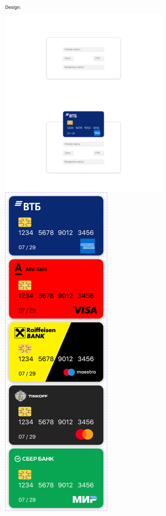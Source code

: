Design:

![main form design](design/Frame1.png)
![main form design](design/Frame2.png)
![design cards](design/cards.png)
